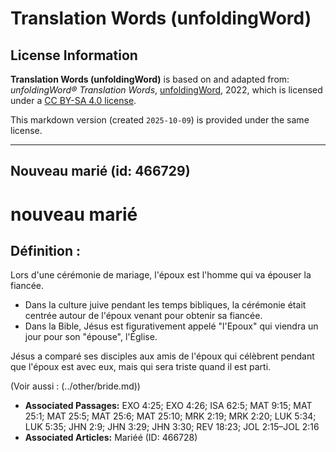 # Translation Words (unfoldingWord)

## License Information

**Translation Words (unfoldingWord)** is based on and adapted from: _unfoldingWord® Translation Words_, [unfoldingWord](https://unfoldingword.org/utw), 2022, which is licensed under a [CC BY-SA 4.0 license](https://creativecommons.org/licenses/by-sa/4.0/legalcode.en).

This markdown version (created `2025-10-09`) is provided under the same license.



--------------------------------

## Nouveau marié (id: 466729)

nouveau marié
=============

Définition :
------------

Lors d'une cérémonie de mariage, l'époux est l'homme qui va épouser la fiancée.

* Dans la culture juive pendant les temps bibliques, la cérémonie était centrée autour de l'époux venant pour obtenir sa fiancée.
* Dans la Bible, Jésus est figurativement appelé "l'Epoux" qui viendra un jour pour son "épouse", l'Église.

Jésus a comparé ses disciples aux amis de l'époux qui célèbrent pendant que l'époux est avec eux, mais qui sera triste quand il est parti.

(Voir aussi : (../other/bride.md))

* **Associated Passages:** EXO 4:25; EXO 4:26; ISA 62:5; MAT 9:15; MAT 25:1; MAT 25:5; MAT 25:6; MAT 25:10; MRK 2:19; MRK 2:20; LUK 5:34; LUK 5:35; JHN 2:9; JHN 3:29; JHN 3:30; REV 18:23; JOL 2:15–JOL 2:16
* **Associated Articles:** Mariéé (ID: 466728)

